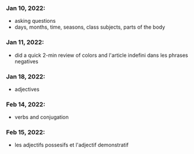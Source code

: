 ### Jan 10, 2022:
- asking questions
- days, months, time, seasons, class subjects, parts of the body

### Jan 11, 2022:
- did a quick 2-min review of colors and l'article indefini dans les phrases negatives

### Jan 18, 2022:
- adjectives

### Feb 14, 2022:
- verbs and conjugation

### Feb 15, 2022:
- les adjectifs possesifs et l'adjectif demonstratif
